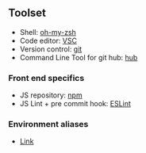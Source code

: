 ## Toolset

- Shell: [oh-my-zsh](http://ohmyz.sh/)
- Code editor: [VSC](https://github.com/felipecaiado/dotfiles/blob/master/VSC.md)
- Version control: [git](https://git-scm.com/)
- Command Line Tool for git hub: [hub](https://github.com/github/hub#readme)

### Front end specifics
- JS repository: [npm](https://www.npmjs.com/)
- JS Lint + pre commit hook: [ESLint](https://github.com/felipecaiado/dotfiles/blob/master/ESLint.md)

### Environment aliases
- [Link](https://github.com/felipecaiado/dotfiles/blob/master/aliases)
